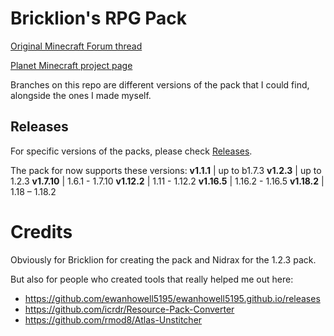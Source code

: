 # Bricklion's RPG Pack
[Original Minecraft Forum thread](http://www.minecraftforum.net/topic/389061-16x17-bricklions-rpg-pack-v111/)

[Planet Minecraft project page](https://www.planetminecraft.com/texture-pack/bricklion-s-rpg-pack-2-0/)

Branches on this repo are different versions of the pack that I could find, alongside the ones I made myself.

## Releases
For specific versions of the packs, please check [Releases](https://github.com/DamianQualshy/Bricklion-s-RPG-Pack-2.0/releases).

The pack for now supports these versions:
**v1.1.1** | up to b1.7.3
**v1.2.3** | up to 1.2.3
**v1.7.10** | 1.6.1 - 1.7.10
**v1.12.2** | 1.11 - 1.12.2
**v1.16.5** | 1.16.2 - 1.16.5
**v1.18.2** | 1.18 – 1.18.2

# Credits
Obviously for Bricklion for creating the pack and Nidrax for the 1.2.3 pack.

But also for people who created tools that really helped me out here:
- https://github.com/ewanhowell5195/ewanhowell5195.github.io/releases
- https://github.com/icrdr/Resource-Pack-Converter
- https://github.com/rmod8/Atlas-Unstitcher